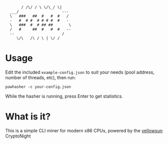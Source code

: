 

           / /\/ / \ \/\_/ \|
      ___/                   ---
      \   ###   ##  #   #  #   /
      -   #  # #  # # # #  #   -
      \   ###  #  # ## ##       \
      /   #     ##  #   #  #   --
      --                     /
         \/\   /\ / \ | \/ /



# Usage

Edit the included `example-config.json` to suit your needs (pool address,
number of threads, etc), then run:

`powhasher -c your-config.json`

While the hasher is running, press Enter to get statistics.

# What is it?

This is a simple CLI miner for modern x86 CPUs, powered by the
[yellowsun](https://github.com/kazcw/yellowsun) CryptoNight 
